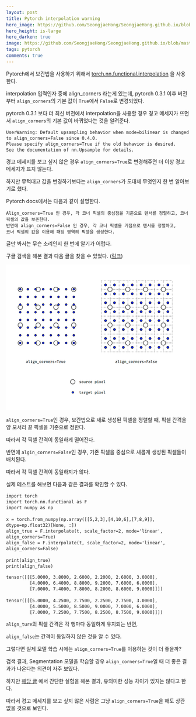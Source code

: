 ```yaml
---
layout: post
title: Pytorch interpolation warning
hero_image: https://github.com/SeongjaeHong/SeongjaeHong.github.io/blob/master/img/leaf.jpeg?raw=true
hero_height: is-large
hero_darken: true
image: https://github.com/SeongjaeHong/SeongjaeHong.github.io/blob/master/img/interpolation.png?raw=true
tags: pytorch
comments: true
---
```

Pytorch에서 보간법을 사용하기 위해서 [torch.nn.functional.interpolation](https://pytorch.org/docs/stable/nn.functional.html#interpolate) 을 사용한다.

interpolation 입력인자 중에 align_corners 라는게 있는데, pytorch 0.3.1 이후 버전부터 `align_corners`의 기본 값이 `True`에서 `False`로 변경되었다.

pytorch 0.3.1 보다 더 최신 버전에서 interpolation을 사용할 경우 경고 메세지가 뜨면서 `align_corners`의 기본 값이 바뀌었다는 것을 알려준다.
```
UserWarning: Default upsampling behavior when mode=bilinear is changed to align_corners=False since 0.4.0.
Please specify align_corners=True if the old behavior is desired.
See the documentation of nn.Upsample for details.
```
경고 메세지를 보고 싶지 않은 경우 `align_corners=True`로 변경해주면 더 이상 경고 메세지가 뜨지 않는다.

하지만 무턱대고 값을 변경하기보다는 `align_corners`가 도대체 무엇인지 한 번 알아보기로 했다.

Pytorch docs에서는 다음과 같이 설명한다.
```
Align_corners=True 인 경우, 각 코너 픽셀의 중심점을 기준으로 텐서를 정렬하고, 코너 픽셀의 값을 보존한다.
반면에 align_corners=False 인 경우, 각 코너 픽셀을 기점으로 텐서를 정렬하고,
코너 픽셀의 값을 이용해 패딩 영역의 픽셀을 생성한다.
```
글만 봐서는 무슨 소리인지 한 번에 알기가 어렵다.

구글 검색을 해본 결과 다음 글을 찾을 수 있었다. ([링크](https://discuss.pytorch.org/t/what-we-should-use-align-corners-false/22663/9))

<center>
<img src="https://github.com/SeongjaeHong/SeongjaeHong.github.io/blob/master/img/interpolation.png?raw=true">
</center>

`align_corners=True`인 경우, 보간법으로 새로 생성된 픽셀을 정렬할 때, 픽셀 간격을 양 모서리 끝 픽셀을 기준으로 정한다.

따라서 각 픽셀 간격이 동일하게 떨어진다.

반면에 `algin_corners=False`인 경우, 기존 픽셀을 중심으로 새롭게 생성된 픽셀들이 배치된다. 

따라서 각 픽셀 간격이 동일하지가 않다.


실제 테스트를 해보면 다음과 같은 결과를 확인할 수 있다.

```
import torch
import torch.nn.functional as F
import numpy as np

x = torch.from_numpy(np.array([[5,2,3],[4,10,6],[7,8,9]], dtype=np.float32)[None, :])
align_true = F.interpolate(t, scale_factor=2, mode='linear', align_corners=True)
align_false = F.interpolate(t, scale_factor=2, mode='linear', align_corners=False)

print(align_true)
print(align_false)
```
```
tensor([[[5.0000, 3.8000, 2.6000, 2.2000, 2.6000, 3.0000],
         [4.0000, 6.4000, 8.8000, 9.2000, 7.6000, 6.0000],
         [7.0000, 7.4000, 7.8000, 8.2000, 8.6000, 9.0000]]])

tensor([[[5.0000, 4.2500, 2.7500, 2.2500, 2.7500, 3.0000],
         [4.0000, 5.5000, 8.5000, 9.0000, 7.0000, 6.0000],
         [7.0000, 7.2500, 7.7500, 8.2500, 8.7500, 9.0000]]])
```

`align_ture`의 픽셀 간격은 각 행마다 동일하게 유지되는 반면, 

`align_false`는 간격이 동일하지 않은 것을 알 수 있다.

그렇다면 실제 모델 학습 시에는 `align_corners=True`를 이용하는 것이 더 좋을까?

검색 결과, Segmentation 모델을 학습할 경우 `align_corners=True`일 때 더 좋은 결과가 나온다는 의견이 자주 보였다.

하지만 [해당 글](https://github.com/pytorch/vision/issues/1708#issuecomment-620049255) 에서 간단한 실험을 해본 결과, 유의미한 성능 차이가 있지는 않다고 한다.

따라서 경고 메세지를 보고 싶지 않은 사람은 그냥 `align_corners=True`을 해도 상관 없을 것으로 보인다.



 
